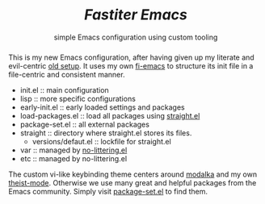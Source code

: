 <div align="center">
    <h1><i>Fastiter Emacs</i></h1>
    simple Emacs configuration using custom tooling
</div>
<h3></h3>

This is my new Emacs configuration, after having given up my literate and evil-centric [old setup](https://github.com/leotaku/literate-emacs).
It uses my own [fi-emacs](https://github.com/leotaku/fi-emacs) to structure its init file in a file-centric and consistent manner.
+ init.el :: main configuration
+ lisp :: more specific configurations
+ early-init.el :: early loaded settings and packages
+ load-packages.el :: load all packages using [straight.el](https://github.com/raxod502/straight.el)
+ package-set.el :: all external packages
+ straight :: directory where straight.el stores its files.
  + versions/defaut.el :: lockfile for straight.el
+ var :: managed by [no-littering.el](https://github.com/emacscollective/no-littering)
+ etc :: managed by no-littering.el


The custom vi-like keybinding theme centers around [modalka](https://github.com/mrkkrp/modalka) and my own [theist-mode](https://github.com/leotaku/theist-mode).
Otherwise we use many great and helpful packages from the Emacs community. 
Simply visit [package-set.el](package-set.el) to find them.
